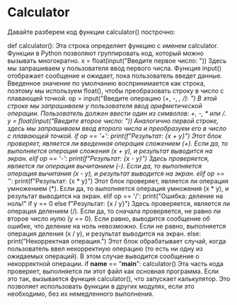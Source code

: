 # Calculator
Давайте разберем код функции calculator() построчно:

def calculator():
Эта строка определяет функцию с именем calculator. Функции в Python позволяют группировать код, который можно вызывать многократно.
    x = float(input("Введите первое число: "))
Здесь мы запрашиваем у пользователя ввод первого числа. Функция input() отображает сообщение и ожидает, пока пользователь введет данные. Введенное значение по умолчанию воспринимается как строка, поэтому мы используем float(), чтобы преобразовать строку в число с плавающей точкой.
    op = input("Введите операцию (+, -, *, /): ")
В этой строке мы запрашиваем у пользователя ввод арифметической операции. Пользователь должен ввести один из символов: +, -, * или /.
    y = float(input("Введите второе число: "))
Аналогично первой строке, здесь мы запрашиваем ввод второго числа и преобразуем его в число с плавающей точкой.
    if op == '+':
        print(f"Результат: {x + y}")
Этот блок проверяет, является ли введенная операция сложением (+). Если да, то выполняется операция сложения (x + y), и результат выводится на экран.
    elif op == '-':
        print(f"Результат: {x - y}")
Здесь проверяется, является ли операция вычитанием (-). Если да, то выполняется операция вычитания (x - y), и результат выводится на экран.
    elif op == '*':
        print(f"Результат: {x * y}")
Этот блок проверяет, является ли операция умножением (*). Если да, то выполняется операция умножения (x * y), и результат выводится на экран.
    elif op == '/':
        print("Ошибка: деление на ноль!" if y == 0 else f"Результат: {x / y}")
Здесь проверяется, является ли операция делением (/). Если да, то сначала проверяется, не равно ли второе число нулю (y == 0). Если равно, выводится сообщение об ошибке, что деление на ноль невозможно. Если не равно, выполняется операция деления (x / y), и результат выводится на экран.
    else:
        print("Некорректная операция.")
Этот блок обрабатывает случай, когда пользователь ввел некорректную операцию (то есть ни одну из ожидаемых операций). В этом случае выводится сообщение о некорректной операции.
if __name__ == "__main__":
    calculator()
Эта часть кода проверяет, выполняется ли этот файл как основная программа. Если это так, вызывается функция calculator(), что запускает калькулятор. Это позволяет использовать функции в других модулях, если это необходимо, без их немедленного выполнения.

